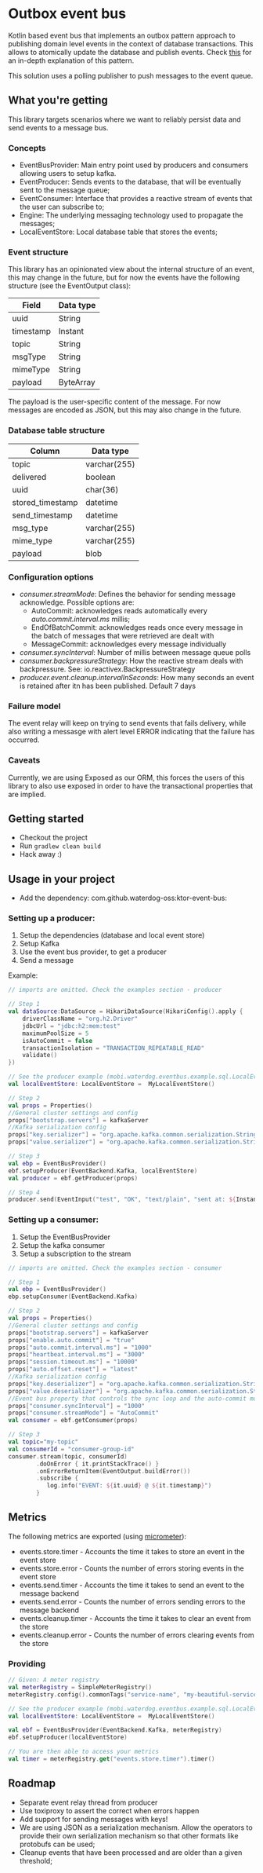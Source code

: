 # Outbox event bus
Kotlin based event bus that implements an outbox pattern approach to publishing domain level events in the context of database transactions. 
This allows to atomically update the database and publish events. Check [this](https://microservices.io/patterns/data/transactional-outbox.html) 
for an in-depth explanation of this pattern.

This solution uses a polling publisher to push messages to the event queue.

## What you're getting

This library targets scenarios where we want to reliably persist data and send events to a message bus.

### Concepts

* EventBusProvider: Main entry point used by producers and consumers allowing users to setup kafka.
* EventProducer: Sends events to the database, that will be eventually sent to the message queue;
* EventConsumer: Interface that provides a reactive stream of events that the user can subscribe to;
* Engine: The underlying messaging technology used to propagate the messages;
* LocalEventStore: Local database table that stores the events;

### Event structure

This library has an opinionated view about the internal structure of an event, this may change in the future, but for now
the events have the following structure (see the EventOutput class):

| Field     | Data type |
|-----------|-----------|
| uuid      | String    |
| timestamp | Instant   |
| topic     | String    |
| msgType   | String    |
| mimeType  | String    |
| payload   | ByteArray |

The payload is the user-specific content of the message. For now messages are encoded as JSON, but this may also change
in the future.

### Database table structure

| Column           | Data type    |
|------------------|--------------|
|topic             | varchar(255) |
| delivered        | boolean      |
| uuid             | char(36)     |
| stored_timestamp | datetime     |
| send_timestamp   | datetime     |
| msg_type         | varchar(255) |
| mime_type        | varchar(255) |
| payload          | blob |

### Configuration options

* _consumer.streamMode_: Defines the behavior for sending message acknowledge. Possible options are: 
    * AutoCommit: acknowledges reads automatically every _auto.commit.interval.ms_ millis;
    * EndOfBatchCommit: acknowledges reads once every message in the batch of messages that were retrieved are dealt with
    * MessageCommit: acknowledges every message individually
* _consumer.syncInterval_: Number of millis between message queue polls
* _consumer.backpressureStrategy_: How the reactive stream deals with backpressure. See: io.reactivex.BackpressureStrategy
* _producer.event.cleanup.intervalInSeconds_: How many seconds an event is retained after itn has been published. Default 7 days
### Failure model

The event relay will keep on trying to send events that fails delivery, while also writing a messasge with alert level ERROR indicating
that the failure has occurred.


### Caveats

Currently, we are using Exposed as our ORM, this forces the users of this library to also use exposed in order to have the
transactional properties that are implied.

## Getting started

* Checkout the project
* Run `gradlew clean build`
* Hack away :)

## Usage in your project

* Add the dependency: com.github.waterdog-oss:ktor-event-bus:<release-version>

### Setting up a producer:
1. Setup the dependencies (database and local event store)
2. Setup Kafka
3. Use the event bus provider, to get a producer
4. Send a message

Example:
```kotlin
// imports are omitted. Check the examples section - producer

// Step 1
val dataSource:DataSource = HikariDataSource(HikariConfig().apply {
    driverClassName = "org.h2.Driver"
    jdbcUrl = "jdbc:h2:mem:test"
    maximumPoolSize = 5
    isAutoCommit = false
    transactionIsolation = "TRANSACTION_REPEATABLE_READ"
    validate()
})

// See the producer example (mobi.waterdog.eventbus.example.sql.LocalEventStoreSql)
val localEventStore: LocalEventStore =  MyLocalEventStore()

// Step 2
val props = Properties()
//General cluster settings and config
props["bootstrap.servers"] = kafkaServer
//Kafka serialization config
props["key.serializer"] = "org.apache.kafka.common.serialization.StringSerializer"
props["value.serializer"] = "org.apache.kafka.common.serialization.StringSerializer"

// Step 3
val ebp = EventBusProvider()
ebf.setupProducer(EventBackend.Kafka, localEventStore)
val producer = ebf.getProducer(props)

// Step 4
producer.send(EventInput("test", "OK", "text/plain", "sent at: ${Instant.now()}".toByteArray()))
```

### Setting up a consumer: 
1. Setup the EventBusProvider
2. Setup the kafka consumer
4. Setup a subscription to the stream

```kotlin
// imports are omitted. Check the examples section - consumer

// Step 1
val ebp = EventBusProvider()
ebp.setupConsumer(EventBackend.Kafka)

// Step 2
val props = Properties()
//General cluster settings and config
props["bootstrap.servers"] = kafkaServer
props["enable.auto.commit"] = "true"
props["auto.commit.interval.ms"] = "1000"
props["heartbeat.interval.ms"] = "3000"
props["session.timeout.ms"] = "10000"
props["auto.offset.reset"] = "latest"
//Kafka serialization config
props["key.deserializer"] = "org.apache.kafka.common.serialization.StringDeserializer"
props["value.deserializer"] = "org.apache.kafka.common.serialization.StringDeserializer"
//Event bus property that controls the sync loop and the auto-commit mode
props["consumer.syncInterval"] = "1000"
props["consumer.streamMode"] = "AutoCommit"
val consumer = ebf.getConsumer(props)

// Step 3
val topic="my-topic"
val consumerId = "consumer-group-id"
consumer.stream(topic, consumerId)
        .doOnError { it.printStackTrace() }
        .onErrorReturnItem(EventOutput.buildError())
        .subscribe {
           log.info("EVENT: ${it.uuid} @ ${it.timestamp}")
        }
```

## Metrics

The following metrics are exported (using [micrometer](https://micrometer.io)):

* events.store.timer - Accounts the time it takes to store an event in the event store
* events.store.error - Counts the number of errors storing events in the event store
* events.send.timer - Accounts the time it takes to send an event to the message backend
* events.send.error - Counts the number of errors sending errors to the message backend
* events.cleanup.timer - Accounts the time it takes to clear an event from the store
* events.cleanup.error - Counts the number of errors clearing events from the store

### Providing 

```kotlin
// Given: A meter registry
val meterRegistry = SimpleMeterRegistry()
meterRegistry.config().commonTags("service-name", "my-beautiful-service")

// See the producer example (mobi.waterdog.eventbus.example.sql.LocalEventStoreSql)
val localEventStore: LocalEventStore =  MyLocalEventStore()

val ebf = EventBusProvider(EventBackend.Kafka, meterRegistry)
ebf.setupProducer(localEventStore)

// You are then able to access your metrics
val timer = meterRegistry.get("events.store.timer").timer()
```

## Roadmap
* Separate event relay thread from producer
* Use toxiproxy to assert the correct when errors happen
* Add support for sending messages with keys!
* We are using JSON as a serialization mechanism. Allow the operators to provide their own
serialization mechanism so that other formats like protobufs can be used;
* Cleanup events that have been processed and are older than a given threshold;


